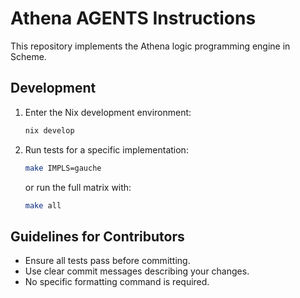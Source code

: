 # Athena AGENTS Instructions

This repository implements the Athena logic programming engine in Scheme.

## Development

1. Enter the Nix development environment:
   ```bash
   nix develop
   ```
2. Run tests for a specific implementation:
   ```bash
   make IMPLS=gauche
   ```
   or run the full matrix with:
   ```bash
   make all
   ```

## Guidelines for Contributors

- Ensure all tests pass before committing.
- Use clear commit messages describing your changes.
- No specific formatting command is required.
